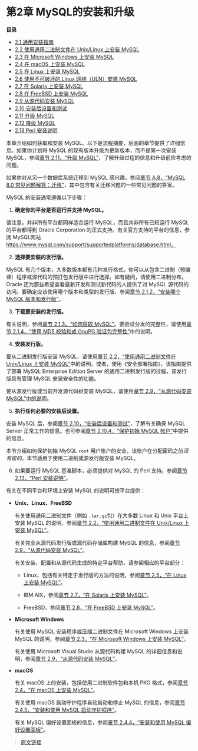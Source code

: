# 第2章 MySQL的安装和升级

**目录**

- [2.1 通用安装指南](/2/2.1/general-installation-issues)
- [2.2 使用通用二进制文件在 Unix/Linux 上安装 MySQL](/2/2.2/binary-installation)
- [2.3 在 Microsoft Windows 上安装 MySQL](/2/2.3/windows-installation)
- [2.4 在 macOS 上安装 MySQL](/2/2.4/macos-installation)
- [2.5 在 Linux 上安装 MySQL](/2/2.5/linux-installation)
- [2.6 使用不可破坏的 Linux 网络（ULN）安装 MySQL](/2/2.6/uln-installation)
- [2.7 在 Solaris 上安装 MySQL](/2/2.7/solaris-installation)
- [2.8 在 FreeBSD 上安装 MySQL](/2/2.8/freebsd-installation)
- [2.9 从源代码安装 MySQL](/2/2.9/source-installation)
- [2.10 安装后设置和测试](/2/2.10/postinstallation)
- [2.11 升级 MySQL](/2/2.11/upgrading)
- [2.12 降级 MySQL](/2/2.12/downgrading)
- [2.13 Perl 安装说明](/2/2.13/perl-support)
 

本章介绍如何获取和安装 MySQL。以下是流程摘要，后面的章节提供了详细信息。如果你计划将 MySQL 的现有版本升级为更新版本，而不是第一次安装 MySQL，参阅[章节 2.11，“升级 MySQL”](/2/2.11/upgrading)，了解升级过程的信息和升级前应考虑的问题。

如果你对从另一个数据库系统迁移到 MySQL 感兴趣，参阅[章节 A.8，“MySQL 8.0 常见问题解答：迁移”](/appendix/a/a.8/faqs-migration)，其中包含有关迁移问题的一些常见问题的答案。

MySQL 的安装通常遵循以下步骤：

1. **确定你的平台是否运行并支持 MySQL。**

  请注意，并非所有平台都同样适合运行 MySQL，而且并非所有已知运行 MySQL 的平台都得到 Oracle Corporation 的正式支持。有关官方支持的平台的信息，参阅 MySQL网站 https://www.mysql.com/support/supportedplatforms/database.html。

2. **选择要安装的发行版。**

  MySQL 有几个版本，大多数版本都有几种发行格式。你可以从包含二进制（预编译）程序或源代码的预打包发行版中进行选择。如有疑问，请使用二进制分布。Oracle 还为那些希望查看最新开发和测试新代码的人提供了对 MySQL 源代码的访问。要确定应该使用哪个版本和类型的发行版，参阅[章节 2.1.2，“安装哪个 MySQL 版本和发行版”](/2/2.1/2.1.2/which-version)。

3. **下载要安装的发行版。**

  有关说明，参阅[章节 2.1.3，“如何获取 MySQL”](/2/2.1/2.1.3/getting-mysql)。要验证分发的完整性，请使用[章节 2.1.4，“使用 MD5 校验和或 GnuPG 验证包完整性”](/2/2.1/2.1.4/verifying-package-integrity)中的说明。

4. **安装发行版。**

  要从二进制发行版安装 MySQL，请使用[章节 2.2，“使用通用二进制文件在 Unix/Linux 上安装 MySQL”](/2/2.2/binary-installation)中的说明。或者，使用《安全部署指南》，该指南提供了部署 MySQL Enterprise Edition Server 的通用二进制发行版的过程，该发行版具有管理 MySQL 安装安全性的功能。

  要从源发行版或当前开发源代码树安装 MySQL，请使用[章节 2.9，“从源代码安装 MySQL”中的说明](/2/2.9/source-installation)。

5. **执行任何必要的安装后设置。**

  安装 MySQL 后，参阅[章节 2.10，“安装后设置和测试”](/2/2.10/postinstallation)，了解有关确保 MySQL Server 正常工作的信息。也可参阅[章节 2.10.4，“保护初始 MySQL 帐户”](/2/2.10/2.10.4/default-privileges)中提供的信息。

  本节介绍如何保护初始 MySQL `root` 用户帐户的安全，该帐户在分配密码之前*没有密码*。本节适用于使用二进制或源发行版安装 MySQL。

6. 如果要运行 MySQL 基准脚本，必须提供对 MySQL 的 Perl 支持。参阅[章节 2.13，“Perl 安装说明”](/2/2.13/perl-support)。

有关在不同平台和环境上安装 MySQL 的说明可按平台提供：

- **Unix、Linux、FreeBSD**

  有关使用通用二进制文件（例如 `.tar.gz`包）在大多数 Linux 和 Unix 平台上安装 MySQL 的说明，参阅[章节 2.2，“使用通用二进制文件在 Unix/Linux 上安装 MySQL”](/2/2.2/binary-installation)。

  有关完全从源代码发行版或源代码存储库构建 MySQL 的信息，参阅[章节 2.9，“从源代码安装 MySQL”](/2/2.9/source-installation)。

  有关安装、配置和从源代码生成的特定平台帮助，请参阅相应的平台部分：

  - Linux，包括有关特定于发行版的方法的说明，参阅[章节 2.5，“在 Linux 上安装 MySQL”](/2/2.5/linux-installation)。

  - IBM AIX，参阅[章节 2.7，“在 Solaris 上安装 MySQL”](/2/2.7/solaris-installation)。

  - FreeBSD，参阅[章节 2.8，“在 FreeBSD 上安装 MySQL”](/2/2.8/freebsd-installation)。

- **Microsoft Windows**

  有关使用 MySQL 安装程序或压缩二进制文件在 Microsoft Windows 上安装 MySQL 的说明，参阅[章节 2.3，“在 Microsoft Windows 上安装 MySQL”](/2/2.3/windows-installation)。

  有关使用 Microsoft Visual Studio 从源代码构建 MySQL 的详细信息和说明，参阅[章节 2.9，“从源代码安装 MySQL”](/2/2.9/source-installation)。

- **macOS**

  有关 macOS 上的安装，包括使用二进制软件包和本机 PKG 格式，参阅[章节 2.4，“在 macOS 上安装 MySQL”](/2/2.4/macos-installation)。

  有关使用 macOS 启动守护程序自动启动和停止 MySQL 的信息，参阅[章节 2.4.3，“安装和使用 MySQL 启动守护程序”](/2/2.4/2.4.3/macos-installation-launchd)。

  有关 MySQL 偏好设置面板的信息，参阅[章节 2.4.4，“安装和使用 MySQL 偏好设置面板”](/2/2.4/2.4.4/macos-installation-prefpane)。

> [原文链接](https://dev.mysql.com/doc/refman/8.0/en/installing.html)
